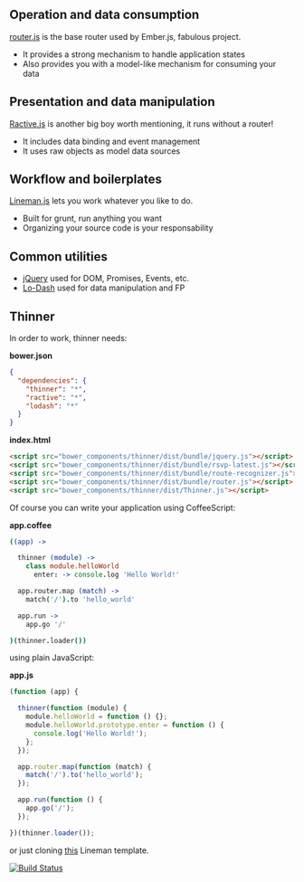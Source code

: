 ## Operation and data consumption

[router.js](https://github.com/tildeio/router.js) is the base router used by Ember.js, fabulous project.

  - It provides a strong mechanism to handle application states
  - Also provides you with a model-like mechanism for consuming your data

## Presentation and data manipulation

[Ractive.js](http://ractivejs.org/) is another big boy worth mentioning, it runs without a router!

  - It includes data binding and event management
  - It uses raw objects as model data sources

## Workflow and boilerplates

[Lineman.js](http://linemanjs.com/) lets you work whatever you like to do.

  - Built for grunt, run anything you want
  - Organizing your source code is your responsability

## Common utilities

  - [jQuery](http://jquery.com/) used for DOM, Promises, Events, etc.
  - [Lo-Dash](http://lodash.com) used for data manipulation and FP

## Thinner

In order to work, thinner needs:

**bower.json**
```json
{
  "dependencies": {
    "thinner": "*",
    "ractive": "*",
    "lodash": "*"
  }
}
```

**index.html**

```html
<script src="bower_components/thinner/dist/bundle/jquery.js"></script>
<script src="bower_components/thinner/dist/bundle/rsvp-latest.js"></script>
<script src="bower_components/thinner/dist/bundle/route-recognizer.js"></script>
<script src="bower_components/thinner/dist/bundle/router.js"></script>
<script src="bower_components/thinner/dist/Thinner.js"></script>
```

Of course you can write your application using CoffeeScript:

**app.coffee**

```coffeescript
((app) ->

  thinner (module) ->
    class module.helloWorld
      enter: -> console.log 'Hello World!'

  app.router.map (match) ->
    match('/').to 'hello_world'

  app.run ->
    app.go '/'

)(thinner.loader())
```

using plain JavaScript:

**app.js**

```javascript
(function (app) {

  thinner(function (module) {
    module.helloWorld = function () {};
    module.helloWorld.prototype.enter = function () {
      console.log('Hello World!');
    };
  });

  app.router.map(function (match) {
    match('/').to('hello_world');
  });

  app.run(function () {
    app.go('/');
  });

})(thinner.loader());
```

or just cloning [this](https://github.com/pateketrueke/lineman-template) Lineman template.

[![Build Status](https://travis-ci.org/pateketrueke/thinner.png)](https://travis-ci.org/pateketrueke/thinner)
